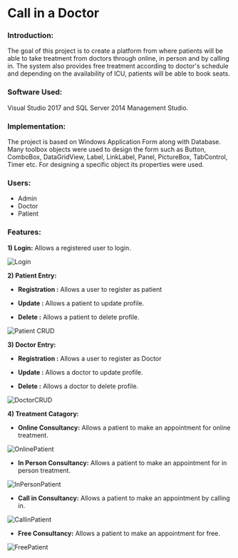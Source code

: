# Call in a Doctor
### Introduction:
The goal of this project is to create a platform from where patients will be able to take treatment from doctors through online, in person and by calling in. The system also provides free treatment according to doctor&apos;s schedule and depending on the availability of ICU, patients will be able to book seats.

### Software Used:
Visual Studio 2017 and SQL Server 2014 Management Studio.

### Implementation:
The project is based on Windows Application Form along with Database. Many toolbox objects were used to design the form such as Button, ComboBox, DataGridView, Label, LinkLabel, Panel, PictureBox, TabControl, Timer etc. For designing a specific object its properties were used.

### Users:
* Admin
* Doctor
* Patient 

### Features:
   **1) Login:**   Allows a registered user to login.
   
   ![Login](https://user-images.githubusercontent.com/40003419/104225216-4ffd4200-5470-11eb-87a0-5824efac2af3.JPG)
   
   **2) Patient Entry:**
   * **Registration :** 
   Allows a user to register as patient

   * **Update :** 
   Allows a patient to update profile.

   * **Delete :** 
   Allows a patient to delete profile.
   
   ![Patient CRUD](https://user-images.githubusercontent.com/40003419/104270480-d17dc000-54c2-11eb-969c-02fe52da4db0.jpg)

   
   **3) Doctor Entry:**
   * **Registration :** 
   Allows a user to register as Doctor
   
   * **Update :** 
   Allows a doctor to update profile.
 
   * **Delete :** 
   Allows a doctor to delete profile.

  ![DoctorCRUD](https://user-images.githubusercontent.com/40003419/104270731-64b6f580-54c3-11eb-93a5-3449119aa7bc.jpg)


   **4) Treatment Catagory:**
   * **Online Consultancy:** 
   Allows a patient to make an appointment for online treatment.
   
   ![OnlinePatient](https://user-images.githubusercontent.com/40003419/104269920-962ec180-54c1-11eb-81d1-9a6250905991.JPG)
   
   * **In Person Consultancy:** 
   Allows a patient to make an appointment for in person treatment.
  
  ![InPersonPatient](https://user-images.githubusercontent.com/40003419/104269971-aa72be80-54c1-11eb-91a8-f62fbce0a4e5.JPG)
  
  * **Call in Consultancy:**
   Allows a patient to make an appointment by calling in.

  ![CallinPatient](https://user-images.githubusercontent.com/40003419/104270007-b8284400-54c1-11eb-9967-0c17916b3a58.JPG)
  
  * **Free Consultancy:**
  Allows a patient to make an appointment for free.
  
  ![FreePatient](https://user-images.githubusercontent.com/40003419/104270129-eefe5a00-54c1-11eb-9109-7a6996e3a6af.JPG)






